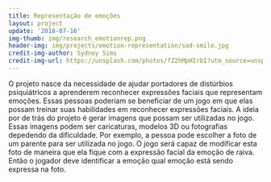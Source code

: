 ```yaml
---
title: Representação de emoções
layout: project
update: '2018-07-16'
img-thumb: img/research_emotionrep.png
header-img: img/projects/emotion-representation/sad-smile.jpg
credit-img-author: Sydney Sims
credit-img-url: https://unsplash.com/photos/fZ2hMpHIrbI?utm_source=unsplash&utm_medium=referral&utm_content=creditCopyText
---
```


O projeto nasce da necessidade de ajudar portadores de distúrbios psiquiátricos a aprenderem reconhecer expressões faciais que representam emoções. Essas pessoas poderiam se beneficiar de um jogo em que elas possam treinar suas habilidades em reconhecer expressões faciais. A ideia por de trás do projeto é gerar imagens que possam ser utilizadas no jogo. Essas imagens podem ser caricaturas, modelos 3D ou fotografias depedendo da dificuldade. Por exemplo, a pessoa pode escolher a foto de um parente para ser utilizada no jogo. O jogo será capaz de modificar esta foto de maneira que ela fique com a expressão facial da emoção de raiva. Então o jogador deve identificar a emoção qual emoção está sendo expressa na foto.
